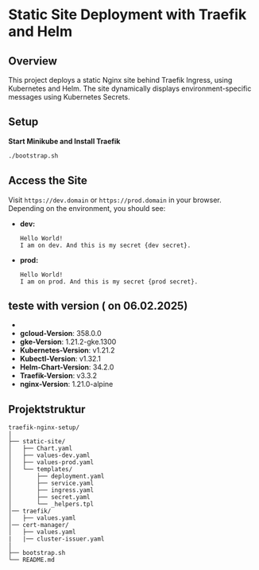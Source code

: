 
# Static Site Deployment with Traefik and Helm


## Overview
This project deploys a static Nginx site behind Traefik Ingress, using Kubernetes and Helm. The site dynamically displays environment-specific messages using Kubernetes Secrets.


## Setup
 **Start Minikube and Install Traefik**
   ```bash
   ./bootstrap.sh
   ```

## Access the Site
Visit `https://dev.domain` or  `https://prod.domain` in your browser. Depending on the environment, you should see:

- **dev:**
  ```
  Hello World!
  I am on dev. And this is my secret {dev secret}.
  ```
- **prod:**
  ```
  Hello World!
  I am on prod. And this is my secret {prod secret}.
  ```

## teste with version ( on 06.02.2025)
-
- **gcloud-Version**: 358.0.0
- **gke-Version**: 1.21.2-gke.1300
- **Kubernetes-Version**: v1.21.2
- **Kubectl-Version**: v1.32.1
- **Helm-Chart-Version**: 34.2.0
- **Traefik-Version**: v3.3.2
- **nginx-Version**: 1.21.0-alpine



## Projektstruktur
```
traefik-nginx-setup/
│
├── static-site/
│   ├── Chart.yaml
│   ├── values-dev.yaml
│   ├── values-prod.yaml
│   └── templates/
│       ├── deployment.yaml
│       ├── service.yaml
│       ├── ingress.yaml
│       ├── secret.yaml
│       └── _helpers.tpl
│── traefik/
│   ├── values.yaml
│── cert-manager/
│   ├── values.yaml
|   |── cluster-issuer.yaml
│
├── bootstrap.sh
└── README.md
```

